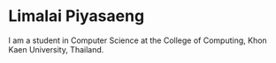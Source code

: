 # Limalai Piyasaeng
I am a student in Computer Science at the College of Computing, Khon Kaen University, Thailand.

